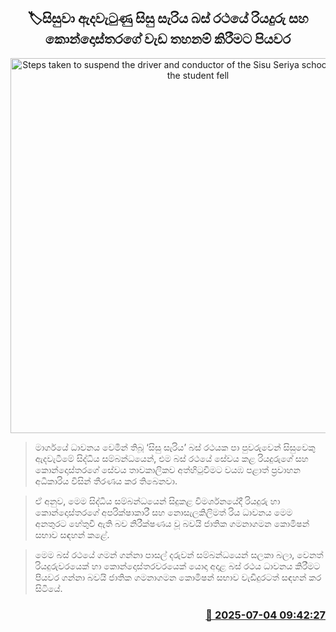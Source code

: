<p align='center'><b><h2 align='center' title='Steps taken to suspend the driver and conductor of the Sisu Seriya school bus in which the student fell'>🏷සිසුවා ඇදවැටුණු සිසු සැරිය බස් රථ‍‍යේ රියදුරු සහ කොන්දොස්තරගේ වැඩ තහනම් කිරීමට පියවර</h2></b></p>
<p align='center'><img src='https://helakuru.sgp1.cdn.digitaloceanspaces.com/esana/images/lib/sisu-sariya-new.jpg' width='600' alt='Steps taken to suspend the driver and conductor of the Sisu Seriya school bus in which the student fell'></p>

> මාර්ගයේ ධාවනය වෙමින් තිබූ ‘සිසු සැරිය’ බස් රථයක පා පුවරුවෙන් සිසුවෙකු ඇදවැටීමේ සිද්ධිය සම්බන්ධයෙන්, එම බස් රථයේ සේවය කළ රියදුරුගේ සහ කොන්දොස්තරගේ සේවය තාවකාලිකව අත්හිටුවීමට වයඹ පළාත් ප්‍රවාහන අධිකාරිය විසින් තීරණය කර තිබෙනවා.

> ඒ අනුව, මෙම සිද්ධිය සම්බන්ධයෙන් සිදුකළ විමර්ශනයේදී රියදුරු හා කොන්දොස්තරගේ අපරික්ෂාකාරී සහ නොසැලකිලිමත් රිය ධාවනය මෙම අනතුරට හේතුවී ඇති බව නිරීක්ෂණය වූ බවයි ජාතික ගමනාගමන කොමිෂන් සභාව සඳහන් කළේ.

> මෙම බස් රථයේ ගමන් ගන්නා පාසල් දරුවන් සම්බන්ධයෙන් සලකා බලා, වෙනත් රියදුරුවරයෙක් හා කොන්දොස්තරවරයෙක් යොදා අදාළ බස් රථය ධාවනය කිරීමට පියවර ගන්නා බවයි ජාතික ගමනාගමන කොමිෂන් සභාව වැඩිදුරටත් සඳහන් කර සිටියේ. 



<h3 align='right'><a href='https://www.helakuru.lk/esana/p/111574/'>📅 2025-07-04 09:42:27</a></h3>
